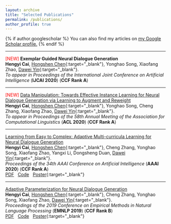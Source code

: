 ```yaml
---
layout: archive
title: "Selected Publications"
permalink: /publications/
author_profile: true
---
```


{% if author.googlescholar %}
  You can also find my articles on <u><a href="{{author.googlescholar}}">my Google Scholar profile</a>.</u>
{% endif %}

<!-- {% include base_path %}

{% for post in site.publications reversed %}
  {% include archive-single.html %}
{% endfor %} -->
---

<span style="color:red;">[NEW] </span>**Exemplar Guided Neural Dialogue Generation**  
**Hengyi Cai**, [Hongshen Chen](https://www.chenhongshen.com/){:target="_blank"}, Yonghao Song, Xiaofang Zhao, [Dawei Yin](http://www.yindawei.com/){:target="_blank"}.  
*To appear in Proceedings of the International Joint Conference on Artificial Intelligence* (**IJCAI 2020**) (**CCF Rank A**)  

---

<span style="color:red;">[NEW] </span>[Data Manipulation: Towards Effective Instance Learning for Neural Dialogue Generation via Learning to Augment and Reweight](https://arxiv.org/abs/2004.02594)  
**Hengyi Cai**, [Hongshen Chen](https://www.chenhongshen.com/){:target="_blank"}, Yonghao Song, Cheng Zhang, Xiaofang Zhao, [Dawei Yin](http://www.yindawei.com/){:target="_blank"}.  
*To appear in Proceedings of the 58th Annual Meeting of the Association for Computational Linguistics* (**ACL 2020**) (**CCF Rank A**)  

---

[Learning from Easy to Complex: Adaptive Multi-curricula Learning for Neural Dialogue Generation](https://arxiv.org/abs/2003.00639)  
**Hengyi Cai**, [Hongshen Chen](https://www.chenhongshen.com/){:target="_blank"}, Cheng Zhang, Yonghao Song, Xiaofang Zhao, Yangxi Li, Dongsheng Duan, [Dawei Yin](http://www.yindawei.com/){:target="_blank"}.  
*Proceedings of the 34th AAAI Conference on Artificial Intelligence* (**AAAI 2020**) (**CCF Rank A**)  
[PDF](https://arxiv.org/pdf/2003.00639.pdf)&nbsp;&nbsp;  [Code](https://github.com/hengyicai/Adaptive_Multi-curricula_Learning_for_Dialog)&nbsp;&nbsp;  [Poster](https://www.caihengyi.com/files/AAAI20.pdf){:target="_blank"}

---

[Adaptive Parameterization for Neural Dialogue Generation](https://www.aclweb.org/anthology/D19-1188/)  
**Hengyi Cai**, [Hongshen Chen](https://www.chenhongshen.com/){:target="_blank"}, Cheng Zhang, Yonghao Song, Xiaofang Zhao, [Dawei Yin](http://www.yindawei.com/){:target="_blank"}.  
*Proceedings of the 2019 Conference on Empirical Methods in Natural Language Processing* (**EMNLP 2019**) (**CCF Rank B**)  
[PDF](https://www.aclweb.org/anthology/D19-1188.pdf)&nbsp;&nbsp;  [Code](https://github.com/hengyicai/AdaND)&nbsp;&nbsp;  [Poster](https://www.caihengyi.com/files/EMNLP19.pdf){:target="_blank"}